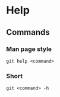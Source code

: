 # Help

## Commands

### Man page style

```
git help <command>
```

### Short

```
git <command> -h
```
